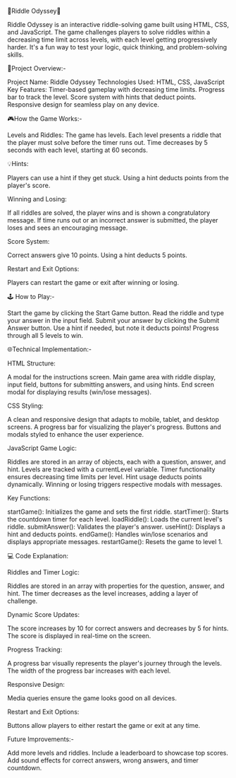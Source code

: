 🔗Riddle Odyssey🧩

Riddle Odyssey is an interactive riddle-solving game built using HTML, CSS, and JavaScript. 
The game challenges players to solve riddles within a decreasing time limit across levels, with each level getting progressively harder.
It's a fun way to test your logic, quick thinking, and problem-solving skills.

📌Project Overview:-

Project Name: Riddle Odyssey
Technologies Used: HTML, CSS, JavaScript
Key Features:
Timer-based gameplay with decreasing time limits.
Progress bar to track the level.
Score system with hints that deduct points.
Responsive design for seamless play on any device.

🎮How the Game Works:-

Levels and Riddles:
The game has levels.
Each level presents a riddle that the player must solve before the timer runs out.
Time decreases by 5 seconds with each level, starting at 60 seconds.

💡Hints:

Players can use a hint if they get stuck.
Using a hint deducts points from the player's score.

Winning and Losing:

If all riddles are solved, the player wins and is shown a congratulatory message.
If time runs out or an incorrect answer is submitted, the player loses and sees an encouraging message.

Score System:

Correct answers give 10 points.
Using a hint deducts 5 points.

Restart and Exit Options:

Players can restart the game or exit after winning or losing.

🕹️ How to Play:-

Start the game by clicking the Start Game button.
Read the riddle and type your answer in the input field.
Submit your answer by clicking the Submit Answer button.
Use a hint if needed, but note it deducts points!
Progress through all 5 levels to win.

🌐Technical Implementation:-

HTML
Structure:

A modal for the instructions screen.
Main game area with riddle display, input field, buttons for submitting answers, and using hints.
End screen modal for displaying results (win/lose messages).

CSS
Styling:

A clean and responsive design that adapts to mobile, tablet, and desktop screens.
A progress bar for visualizing the player's progress.
Buttons and modals styled to enhance the user experience.

JavaScript
Game Logic:

Riddles are stored in an array of objects, each with a question, answer, and hint.
Levels are tracked with a currentLevel variable.
Timer functionality ensures decreasing time limits per level.
Hint usage deducts points dynamically.
Winning or losing triggers respective modals with messages.

Key Functions:

startGame(): Initializes the game and sets the first riddle.
startTimer(): Starts the countdown timer for each level.
loadRiddle(): Loads the current level's riddle.
submitAnswer(): Validates the player's answer.
useHint(): Displays a hint and deducts points.
endGame(): Handles win/lose scenarios and displays appropriate messages.
restartGame(): Resets the game to level 1.

💻 Code Explanation:

Riddles and Timer Logic:

Riddles are stored in an array with properties for the question, answer, and hint.
The timer decreases as the level increases, adding a layer of challenge.

Dynamic Score Updates:

The score increases by 10 for correct answers and decreases by 5 for hints.
The score is displayed in real-time on the screen.

Progress Tracking:

A progress bar visually represents the player's journey through the levels.
The width of the progress bar increases with each level.

Responsive Design:

Media queries ensure the game looks good on all devices.

Restart and Exit Options:

Buttons allow players to either restart the game or exit at any time.

Future Improvements:-

Add more levels and riddles.
Include a leaderboard to showcase top scores.
Add sound effects for correct answers, wrong answers, and timer countdown.
